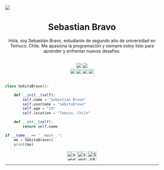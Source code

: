 <img src="https://user-images.githubusercontent.com/73097560/115834477-dbab4500-a447-11eb-908a-139a6edaec5c.gif" align="center">

<h1 align="center">
  <b>Sebastian Bravo</b>
</h1>

<p align="center">
Hola, soy Sebastián Bravo, estudiante de segundo año de universidad en Temuco, Chile. Me apasiona la programación y siempre estoy listo para aprender y enfrentar nuevos desafíos.
</p>
<br>

<div align="center">
  <a href="https://docs.python.org/3/" target="_blank"><img src="https://img.shields.io/badge/Python-3776AB?style=for-the-badge&logo=python&logoColor=white"></a>
  <a href="https://dev.mysql.com/doc/" target="_blank"><img src="https://img.shields.io/badge/MySQL-00000F?style=for-the-badge&logo=mysql&logoColor=white"></a>
</div>

<div align="center">
  <a href="https://www.gnu.org/software/bash/manual/bash.html" target="_blank"><img src="https://img.shields.io/badge/Terminal-%23054020?style=for-the-badge&logo=gnu-bash&logoColor=white"></a>
  <a href="https://code.visualstudio.com/docs" target="_blank"><img src="https://img.shields.io/badge/Vs%20Code-0078d7.svg?style=for-the-badge&logo=visual-studio-code&logoColor=white"></a>
  <a href="https://www.linux.org/pages/download/" target="_blank"><img src="https://img.shields.io/badge/Linux-FCC624?style=for-the-badge&logo=linux&logoColor=black"></a>
  <a href="https://support.microsoft.com/es-es/windows" target="_blank"><img src="https://img.shields.io/badge/Windows-0078D6?style=for-the-badge&logo=windows&logoColor=white"></a>
</div>
<br>

```python
class SebitaBravo():

    def __init__(self):
        self.name = "Sebastian Bravo"
        self.username = "sebitabravo"
        self.age = "19"
        self.location = "Temuco, Chile"

    def __str__(self):
        return self.name

if __name__ == '__main__':
    me = SebitaBravo()
    print(me)
```

<div align="center">
    <p>
      <a href="mailto:sebitabravocontacto@gmail.com" target="_blank"><img align="center"
         src="https://img.shields.io/badge/gmail-EA4335.svg?style=for-the-badge&logo=gmail&logoColor=white"
         alt="sebitabravocontacto@gmail.com" height="30"/></a>
      <a href="https://instagram.com/sebitabravo" target="_blank"><img align="center"
         src="https://img.shields.io/badge/instagram-%23E4405F.svg?style=for-the-badge&logo=Instagram&logoColor=white"
         alt="sebitabravo" height="30"/></a>
      <a href="https://twitter.com/SABCFU" target="_blank"><img align="center"
         src="https://img.shields.io/badge/twitter-000000?style=for-the-badge&logo=x&logoColor=white"
         alt="SABCFU" height="30"/></a>
    </p>
</div>

---
